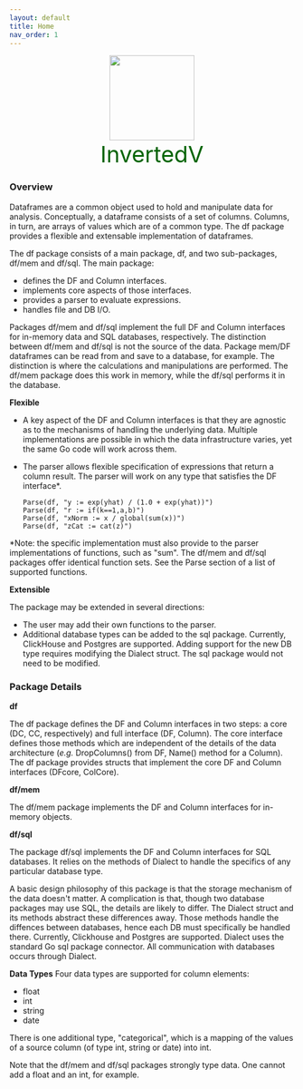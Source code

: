 ```yaml
---
layout: default
title: Home
nav_order: 1
---
```


<div style="text-align: center; font-size: 40px; color: darkgreen" >
  <img src="{{ site.baseurl }}/images/vee1c.png" width="150" height="150" class="center" /><br>
InvertedV
</div>

### Overview 

Dataframes are a common object used to hold and manipulate data for analysis. Conceptually, a dataframe consists of a set of columns. Columns, in turn, are arrays of values which are of a common type. The df package provides a flexible and extensable implementation
of dataframes. 

The df package consists of a main package, df, and two sub-packages, df/mem and df/sql.  The main package:

- defines the DF and Column interfaces.
- implements core aspects of those interfaces.
- provides a parser to evaluate expressions.
- handles file and DB I/O.

Packages df/mem and df/sql implement the full DF and Column interfaces for in-memory data and SQL databases, respectively. The distinction
between df/mem and df/sql is not the source of the data. Package mem/DF dataframes can be read from and save to a database, for example. The distinction is where the calculations and manipulations are performed.  The df/mem package does this work in memory, while the df/sql performs it in the database.  


**Flexible**

- A key aspect of the DF and Column interfaces is that they are agnostic as to the mechanisms of handling the underlying data.
Multiple implementations are possible in which the data infrastructure varies, yet the same Go code will work across them.

- The parser allows flexible specification of expressions that return a column result.  The parser will work on any type that
satisfies the DF interface*.

      Parse(df, "y := exp(yhat) / (1.0 + exp(yhat))")
      Parse(df, "r := if(k==1,a,b)")
      Parse(df, "xNorm := x / global(sum(x))")
      Parse(df, "zCat := cat(z)")

*Note: the specific implementation must also provide to the parser implementations of functions, such as "sum".  The df/mem and
df/sql packages offer identical function sets.  See the Parse section of a list of supported functions.

**Extensible**

The package may be extended in several directions:
- The user may add their own functions to the parser.
- Additional database types can be added to the sql package. Currently, ClickHouse and Postgres are supported.  Adding support for the new DB type requires modifying the Dialect struct.
The sql package would not need to be modified.

### Package Details
**df**

The df package defines the DF and Column interfaces in two steps: a core (DC, CC, respectively) and full interface (DF, Column).  The core interface defines those methods which are independent of the details of the data architecture (*e.g.* DropColumns() from DF, Name() method for a Column). The df package provides structs that implement the core DF and Column interfaces (DFcore, ColCore).


**df/mem**

The df/mem package implements the DF and Column interfaces for in-memory objects.

**df/sql**

The package df/sql implements the DF and Column interfaces for SQL databases. It relies on the methods of Dialect to handle the specifics
of any particular database type.

A basic design philosophy of this package is that the storage mechanism of the data doesn't matter. A complication is that, though two database packages may use SQL, the details are likely to differ. The Dialect struct and its methods abstract these differences away.  Those methods handle the diffences between databases, hence each DB must specifically be handled there. Currently, Clickhouse and Postgres are supported. Dialect uses the standard Go sql package connector.  All communication with databases occurs through Dialect.

**Data Types**
Four data types are supported for column elements:

- float
- int
- string
- date

There is one additional type, "categorical", which is a mapping of the values of a source column (of type int, string or date) into int.

Note that the df/mem and df/sql packages strongly type data.  One cannot add a float and an int, for example.




